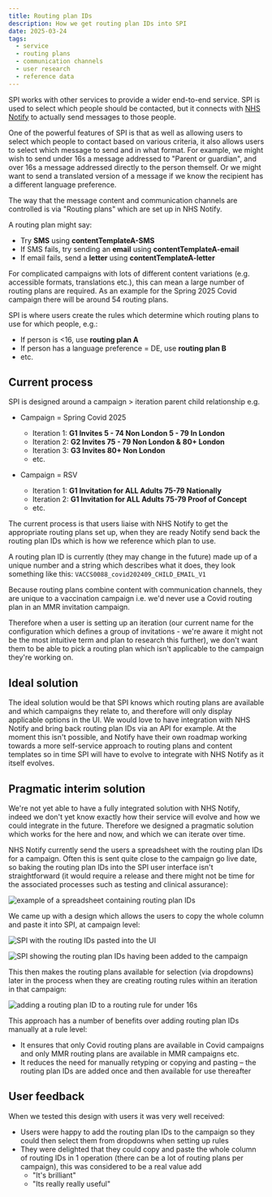 ```yaml
---
title: Routing plan IDs
description: How we get routing plan IDs into SPI
date: 2025-03-24
tags:
  - service
  - routing plans
  - communication channels
  - user research
  - reference data
---
```


SPI works with other services to provide a wider end-to-end service. SPI is used to select which people should be contacted, but it connects with [NHS Notify](https://digital.nhs.uk/services/nhs-notify) to actually send messages to those people.

One of the powerful features of SPI is that as well as allowing users to select which people to contact based on various criteria, it also allows users to select which message to send and in what format. For example, we might wish to send under 16s a message addressed to "Parent or guardian", and over 16s a message addressed directly to the person themself. Or we might want to send a translated version of a message if we know the recipient has a different language preference. 

The way that the message content and communication channels are controlled is via "Routing plans" which are set up in NHS Notify. 

A routing plan might say:

- Try **SMS** using **contentTemplateA-SMS**
- If SMS fails, try sending an **email** using **contentTemplateA-email**
- If email fails, send a **letter** using **contentTemplateA-letter**

For complicated campaigns with lots of different content variations (e.g. accessible formats, translations etc.), this can mean a large number of routing plans are required. As an example for the Spring 2025 Covid campaign there will be around 54 routing plans.

SPI is where users create the rules which determine which routing plans to use for which people, e.g.:

- If person is <16, use **routing plan A**
- If person has a language preference = DE, use **routing plan B**
- etc.

## Current process
SPI is designed around a campaign > iteration parent child relationship e.g.

- Campaign = Spring Covid 2025
	- Iteration 1: **G1 Invites 5 - 74 Non London 5 - 79 In London**
	- Iteration 2: **G2 Invites 75 - 79 Non London & 80+ London**
	- Iteration 3: **G3 Invites 80+ Non London**
	- etc. 

- Campaign = RSV
	- Iteration 1: **G1 Invitation for ALL Adults 75-79 Nationally**
	- Iteration 2: **G1 Invitation for ALL Adults 75-79 Proof of Concept**
	- etc. 

The current process is that users liaise with NHS Notify to get the appropriate routing plans set up, when they are ready Notify send back the routing plan IDs which is how we reference which plan to use. 

A routing plan ID is currently (they may change in the future) made up of a unique number and a string which describes what it does, they look something like this: `VACCS0088_covid202409_CHILD_EMAIL_V1`

Because routing plans combine content with communication channels, they are unique to a vaccination campaign i.e. we'd never use a Covid routing plan in an MMR invitation campaign. 

Therefore when a user is setting up an iteration (our current name for the configuration which defines a group of invitations - we're aware it might not be the most intuitive term and plan to research this further), we don't want them to be able to pick a routing plan which isn't applicable to the campaign they're working on.

## Ideal solution
The ideal solution would be that SPI knows which routing plans are available and which campaigns they relate to, and therefore will only display applicable options in the UI. We would love to have integration with NHS Notify and bring back routing plan IDs via an API for example. At the moment this isn't possible, and Notify have their own roadmap working towards a more self-service approach to routing plans and content templates so in time SPI will have to evolve to integrate with NHS Notify as it itself evolves.

## Pragmatic interim solution
We're not yet able to have a fully integrated solution with NHS Notify, indeed we don't yet know exactly how their service will evolve and how we could integrate in the future. Therefore we designed a pragmatic solution which works for the here and now, and which we can iterate over time.

NHS Notify currently send the users a spreadsheet with the routing plan IDs for a campaign. Often this is sent quite close to the campaign go live date, so baking the routing plan IDs into the SPI user interface isn't straightforward (it would require a release and there might not be time for the associated processes such as testing and clinical assurance):

![example of a spreadsheet containing routing plan IDs](routing-ids1.png)

We came up with a design which allows the users to copy the whole column and paste it into SPI, at campaign level:

![SPI with the routing IDs pasted into the UI](routing-ids2.png)

![SPI showing the routing plan IDs having been added to the campaign](routing-ids3.png)

This then makes the routing plans available for selection (via dropdowns) later in the process when they are creating routing rules within an iteration in that campaign:

![adding a routing plan ID to a routing rule for under 16s](routing-ids4.png)

This approach has a number of benefits over adding routing plan IDs manually at a rule level:

- It ensures that only Covid routing plans are available in Covid campaigns and only MMR routing plans are available in MMR campaigns etc.
- It reduces the need for manually retyping or copying and pasting – the routing plan IDs are added once and then available for use thereafter

## User feedback
When we tested this design with users it was very well received: 
- Users were happy to add the routing plan IDs to the campaign so they could then select them from dropdowns when setting up rules
- They were delighted that they could copy and paste the whole column of routing IDs in 1 operation (there can be a lot of routing plans per campaign), this was considered to be a real value add
	- "It's brilliant"
	- "Its really really useful"

